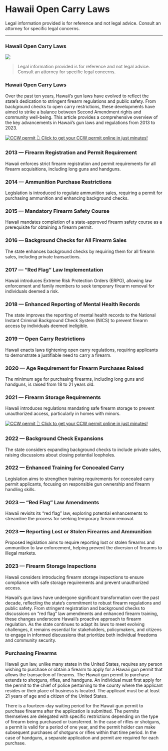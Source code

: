 # Hawaii Open Carry Laws

Legal information provided is for reference and not legal advice. Consult an attorney for specific legal concerns. 

* * *

### Hawaii Open Carry Laws

![](https://cdn-images-1.medium.com/max/800/1*P2BAweoDK6ZThAJNfuIlnw.png)

> Legal information provided is for reference and not legal advice. Consult an attorney for specific legal concerns.

### Hawaii Open Carry Laws

Over the past ten years, Hawaii’s gun laws have evolved to reflect the state’s dedication to stringent firearm regulations and public safety. From background checks to open carry restrictions, these developments have aimed to strike a balance between Second Amendment rights and community well-being. This article provides a comprehensive overview of the key advancements in Hawaii’s gun laws and regulations from 2013 to 2023.

<a href="https://serp.ly/ccw">
<div>
    <img src="https://cdn-images-1.medium.com/max/1200/1*aCmvRhaa5Xjz4zDZxHzAjg.png" alt="CCW permit">
    👆 Click to get your CCW permit online in just minutes!
</div>
</a>

### 2013 — Firearm Registration and Permit Requirement

Hawaii enforces strict firearm registration and permit requirements for all firearm acquisitions, including long guns and handguns.

### 2014 — Ammunition Purchase Restrictions

Legislation is introduced to regulate ammunition sales, requiring a permit for purchasing ammunition and enhancing background checks.

### 2015 — Mandatory Firearm Safety Course

Hawaii mandates completion of a state-approved firearm safety course as a prerequisite for obtaining a firearm permit.

### 2016 — Background Checks for All Firearm Sales

The state enhances background checks by requiring them for all firearm sales, including private transactions.

### 2017 — “Red Flag” Law Implementation

Hawaii introduces Extreme Risk Protection Orders (ERPO), allowing law enforcement and family members to seek temporary firearm removal for individuals deemed a risk.

### 2018 — Enhanced Reporting of Mental Health Records

The state improves the reporting of mental health records to the National Instant Criminal Background Check System (NICS) to prevent firearm access by individuals deemed ineligible.

### 2019 — Open Carry Restrictions

Hawaii enacts laws tightening open carry regulations, requiring applicants to demonstrate a justifiable need to carry a firearm.

### 2020 — Age Requirement for Firearm Purchases Raised

The minimum age for purchasing firearms, including long guns and handguns, is raised from 18 to 21 years old.

### 2021 — Firearm Storage Requirements

Hawaii introduces regulations mandating safe firearm storage to prevent unauthorized access, particularly in homes with minors.


<a href="https://serp.ly/ccw">
<div>
    <img src="https://cdn-images-1.medium.com/max/1200/1*TMCVgNoKp2NAtvLSAMkaJg.png" alt="CCW permit">
    👆 Click to get your CCW permit online in just minutes!
</div>
</a>


### 2022 — Background Check Expansions

The state considers expanding background checks to include private sales, raising discussions about closing potential loopholes.

### 2022 — Enhanced Training for Concealed Carry

Legislation aims to strengthen training requirements for concealed carry permit applicants, focusing on responsible gun ownership and firearm handling skills.

### 2023 — “Red Flag” Law Amendments

Hawaii revisits its “red flag” law, exploring potential enhancements to streamline the process for seeking temporary firearm removal.

### 2023 — Reporting Lost or Stolen Firearms and Ammunition

Proposed legislation aims to require reporting lost or stolen firearms and ammunition to law enforcement, helping prevent the diversion of firearms to illegal markets.

### 2023 — Firearm Storage Inspections

Hawaii considers introducing firearm storage inspections to ensure compliance with safe storage requirements and prevent unauthorized access.

Hawaii’s gun laws have undergone significant transformation over the past decade, reflecting the state’s commitment to robust firearm regulations and public safety. From stringent registration and background checks to discussions on “red flag” law amendments and enhanced firearm training, these changes underscore Hawaii’s proactive approach to firearm regulation. As the state continues to adapt its laws to meet evolving challenges, it remains essential for stakeholders, policymakers, and citizens to engage in informed discussions that prioritize both individual freedoms and community security.

### Purchasing Firearms

Hawaii gun law, unlike many states in the United States, requires any person wishing to purchase or obtain a firearm to apply for a Hawaii gun permit that allows the transaction of firearms. The Hawaii gun permit to purchase extends to shotguns, rifles, and handguns. An individual must first apply for the permit to the chief of police pertaining to the county where the applicant resides or their place of business is located. The applicant must be at least 21 years of age and a citizen of the United States.

There is a fourteen-day waiting period for the Hawaii gun permit to purchase firearms after the application is submitted. The permits themselves are delegated with specific restrictions depending on the type of firearm being purchased or transferred. In the case of rifles or shotguns, a permit is valid for a period of one year, and the permit holder can make subsequent purchases of shotguns or rifles within that time period. In the case of handguns, a separate application and permit are required for each purchase.



